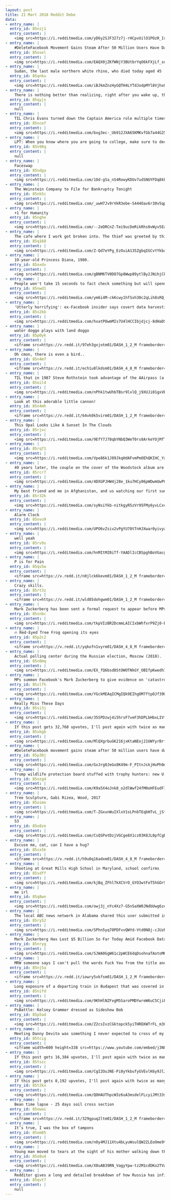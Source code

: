 ```yaml
---
layout: post
title: 21 Mart 2018 Reddit Debe
data:
- entry_name: |
  entry_id: 85nzj1
  entry_content: |
    <img src=https://i.redditmedia.com/yD6y2SJF327z7j-rHCpvUilO1POzR_IrM6w07jktmV8.jpg?fm=jpg&s=909520f28ad6129f540fdba24da4374d frameborder=0>
- entry_name: |
    #DeleteFacebook Movement Gains Steam After 50 Million Users Have Data Leaked
  entry_id: 85osel
  entry_content: |
    <img src=https://i.redditmedia.com/EAQX0jZKfWNjY3BUtbrYqO6kFXjLf_sqWkj8xyMW9Wc.jpg?fm=jpg&s=f0a38018bb9b4af3d7889591bc7b804a frameborder=0>
- entry_name: |
    Sudan, the last male northern white rhino, who died today aged 45
  entry_id: 85qnku
  entry_content: |
    <img src=https://i.redditmedia.com/iBJkmZnzHyGQTH4LYTdJodpMYl8VjhxQVXLDMSJnfMs.jpg?fm=jpg&s=523cf07be6079972a3feb9ffc0a86dc5 frameborder=0>
- entry_name: |
    There is nothing better than realizing, right after you wake up, that you won't have to face repercussions for the terrible choices you made in your dream.
  entry_id: 85qyjs
  entry_content: |
    null
- entry_name: |
    TIL Chris Evans turned down the Captain America role multiple times because of Anxiety, fear of a 10-movie commitment and the public spotlight. He went to therapy before taking the role
  entry_id: 85ncef
  entry_content: |
    <img src=https://i.redditmedia.com/bxg3ec-_Ub912JXA65KMKvfGb7a44G25hq5opQoZYmk.jpg?fm=jpg&s=f33aa9782532860fd010d8e42b922d1f frameborder=0>
- entry_name: |
    LPT: When you know where you are going to college, make sure to decline the others. People often end up on waitlists and the sooner that you decline the more likely they may be to get in. It could be their dream/reach school
  entry_id: 85n98q
  entry_content: |
    null
- entry_name: |
    Faceswap
  entry_id: 85ndga
  entry_content: |
    <img src=https://i.redditmedia.com/1Od-gSa_nS4RowyKDUv7udSNUYFDq8kkhDW2FBiFM1o.jpg?fm=jpg&s=3ec6f8b83acae1337e2867ac5de8205a frameborder=0>
- entry_name: |
    The Weinstein Company to File for Bankruptcy Tonight
  entry_id: 85nk5c
  entry_content: |
    <img src=https://i.redditmedia.com/_uwH7Jv9rVkR3ebe-S444Oav6r30v5qpW5xL2_WSSew.jpg?fm=jpg&s=2488ee2ac3dd05fcd2f5a5041e9b03fc frameborder=0>
- entry_name: |
    +1 for Humanity
  entry_id: 85nghe
  entry_content: |
    <img src=https://i.redditmedia.com/--2eDRCnZ-Tei9ucDeRikRhs0vWyv5Ea02lA1UDP9y4.gif?fm=jpg&s=e1f1c5f939cccdce6bab736ec7088ae8 frameborder=0>
- entry_name: |
    The cafe where I work got broken into. The thief was greeted by this note I left inside the register.
  entry_id: 85q168
  entry_content: |
    <img src=https://i.redditmedia.com/Z-Qd7eYPg_EzOuiA135ZgbqIGCvYYkbagKrKdDoL3Mw.png?fm=jpg&s=3d606d675306c06f8913eb80534f23cc frameborder=0>
- entry_name: |
    19-year-old Princess Diana, 1980.
  entry_id: 85oxdv
  entry_content: |
    <img src=https://i.redditmedia.com/gBNM6TV0DO7Gp8Wwp89ytlBy2JNihjCkyl3sNakM4GY.jpg?fm=jpg&s=1dff90a6b0565a8774786d7fbbe265bf frameborder=0>
- entry_name: |
    People won't take 15 seconds to fact check something but will spend 15 minutes to find out what kind of potato they are.
  entry_id: 85nwd1
  entry_content: |
    <img src=https://i.redditmedia.com/ym6i4M-ckKcwy1hfSxh30c2qLih8sRQ_slSo-CDsT10.jpg?fm=jpg&s=62b8e1093889313f904384dcda30a14b frameborder=0>
- entry_name: |
    'Utterly horrifying': ex-Facebook insider says covert data harvesting was routine.
  entry_id: 85s2kb
  entry_content: |
    <img src=https://i.redditmedia.com/hxatPOwmMIs7U4lHCCIbjdjcj-8dHaDSk6SkwIlLw_Q.jpg?fm=jpg&s=6ab5b36453ee78d0e58bd046aa66f63d frameborder=0>
- entry_name: |
    water doggo plays with land doggo
  entry_id: 85p0yk
  entry_content: |
    <iframe src=https://v.redd.it/97eh3gxjotm01/DASH_1_2_M frameborder=0></iframe>
- entry_name: |
    Oh cmon, there is even a bird..
  entry_id: 85n4m7
  entry_content: |
    <iframe src=https://v.redd.it/ech1u8lkdsm01/DASH_4_8_M frameborder=0></iframe>
- entry_name: |
    TIL that in 1987 Steve Rothstein took advantage of the AAirpass (a promotion by American Airlines that let people pay a one time $250,000 and have a lifetime of unlimited flights) and quit his job so he could fly continuously. This ended up costing the airline more than 21 million.
  entry_id: 85oil4
  entry_content: |
    <img src=https://i.redditmedia.com/nPhk1twUhbTBsr9lxlQ_j9XUJi01gxVBMU8aku6GUeI.jpg?fm=jpg&s=1cbe88bddb2dd6392940bf23b33298d8 frameborder=0>
- entry_name: |
    Look at this adorable little cannon!
  entry_id: 85n4mh
  entry_content: |
    <iframe src=https://v.redd.it/64vk0k5virm01/DASH_1_2_M frameborder=0></iframe>
- entry_name: |
    This Opal Looks Like A Sunset In The Clouds
  entry_id: 85rjvc
  entry_content: |
    <img src=https://i.redditmedia.com/9EfY7J78qbYNbQ3WeT0rs8ArkeYOjMfT9FI6YvB8KZk.jpg?fm=jpg&s=279072e29b04c8cb7cd2dc135549755b frameborder=0>
- entry_name: |
  entry_id: 85rq71
  entry_content: |
    <img src=https://i.redditmedia.com/Vpe86k1J89JkqHdAFvmPmOEhQKIHC_YaXTvPMMT-Syw.jpg?fm=jpg&s=3029930bfc854db9c359e782656f6f34 frameborder=0>
- entry_name: |
    49 years later, the couple on the cover of the Woodstock album are still together.
  entry_id: 85rcr7
  entry_content: |
    <img src=https://i.redditmedia.com/4DXGPJHW4j28e_1ku7HCy06pWDwmUwPCmOv6QD8ozCk.jpg?fm=jpg&s=834e1675980938d2190f2b991616ede0 frameborder=0>
- entry_name: |
    My best friend and me in Afghanistan, and us watching our first sunset after retirement.
  entry_id: 85r32k
  entry_content: |
    <img src=https://i.redditmedia.com/syNsiYkb-nitkgyR5zVr95FMy6yvLCxv_c0qWL0yAUM.jpg?fm=jpg&s=3a23d768a5e79d93dc4cbd682fe2fc84 frameborder=0>
- entry_name: |
    Alarm Clock
  entry_id: 85ovu9
  entry_content: |
    <img src=https://i.redditmedia.com/UPO6vZsiv2vPgYU70tTnHJXwar0yivyaazv6PDWDDI0.jpg?fm=jpg&s=1ad6b3adf4d9c526e601af9e6601f8b2 frameborder=0>
- entry_name: |
    well yeah
  entry_id: 85rv9s
  entry_content: |
    <img src=https://i.redditmedia.com/hnMItMZ0iTf-YAADlIcCBSpghBoVGacg0yI7Sqmj5Do.jpg?fm=jpg&s=b32758f204b5db75cd9c4c75fa6c42c6 frameborder=0>
- entry_name: |
    P is for Pain
  entry_id: 85qv5w
  entry_content: |
    <iframe src=https://v.redd.it/n0jlck6kevm01/DASH_1_2_M frameborder=0></iframe>
- entry_name: |
    Crazy skills.
  entry_id: 85rt3z
  entry_content: |
    <iframe src=https://v.redd.it/wld85dohgwm01/DASH_1_2_M frameborder=0></iframe>
- entry_name: |
    Mark Zuckerberg has been sent a formal request to appear before MPs and answer questions regarding a growing scandal about user data
  entry_id: 85snbc
  entry_content: |
    <img src=https://i.redditmedia.com/tkpVIzBR2DcmmLAICIxbWhfxrP9Zj0-bcXDbCjn2ils.jpg?fm=jpg&s=8ca387a170b19d67ad706c635595cd9f frameborder=0>
- entry_name: |
    🔥 Red-Eyed Tree Frog opening its eyes
  entry_id: 85p2c2
  entry_content: |
    <iframe src=https://v.redd.it/yqkofn1vyrm01/DASH_4_8_M frameborder=0></iframe>
- entry_name: |
    Actual polling center during the Russian election, Moscow (2018).
  entry_id: 85n0mq
  entry_content: |
    <img src=https://i.redditmedia.com/EX_fQ6bsd8StOWOTNkGY_OBIfpKwedh7LXpxvN5lBLI.jpg?fm=jpg&s=ef38d0e5405c6014b167d71b5015f178 frameborder=0>
- entry_name: |
    MPs summon Facebook's Mark Zuckerberg to give evidence on 'catastrophic failures' of Cambridge Analytica data breach
  entry_id: 85slfh
  entry_content: |
    <img src=https://i.redditmedia.com/YGckMEAqICMgIQk9EIhgOM7ftpOJf39UWOXk0CaSjZQ.jpg?fm=jpg&s=a6ef6a152bcc0da15cc1262630858f03 frameborder=0>
- entry_name: |
    Really Miss These Days
  entry_id: 85si3j
  entry_content: |
    <img src=https://i.redditmedia.com/35SPDzwj4i5hrsF7veF3hDPLbHbxLIVfxc28XmENjkA.jpg?fm=jpg&s=9fd3e92bccde3a1cb51ecd642d7ee665 frameborder=0>
- entry_name: |
    If this post gets 32,768 upvotes, I'll post again with twice as many Ewans
  entry_id: 85ukgb
  entry_content: |
    <img src=https://i.redditmedia.com/MlQXgrbuGK216jxKtaNEoj21UWYyrBrfUbD9CXQQlVU.jpg?fm=jpg&s=57116d6887d29dc078988da9270669b0 frameborder=0>
- entry_name: |
    #DeleteFacebook movement gains steam after 50 million users have data leaked
  entry_id: 85p30j
  entry_content: |
    <img src=https://i.redditmedia.com/GxJrgOJeGx8K49m-F_PItnJskjHoPh0eY-7kSXDavRA.jpg?fm=jpg&s=3fcdbcd7afce06718430011495b7fc10 frameborder=0>
- entry_name: |
    Trump wildlife protection board stuffed with trophy hunters: new U.S. advisory board created to help rewrite federal rules for importing the heads and hides of African elephants, lions and rhinos is stacked with trophy hunters, including some members with direct ties to Trump’s family
  entry_id: 85ozg4
  entry_content: |
    <img src=https://i.redditmedia.com/K9a5X4oJnk8_o2dlWwf24fM0oHFEudF16sF4LLH1RGU.jpg?fm=jpg&s=7e9dab2e1986142b64d411dbf7392c33 frameborder=0>
- entry_name: |
    Tree Sculpture, Gabi Rizea, Wood, 2017
  entry_id: 85oimo
  entry_content: |
    <img src=https://i.redditmedia.com/T-ZGxunWuIXlxV1sLPnbTEqbHTvL_jSflYc10fBs4AE.jpg?fm=jpg&s=3294964527ed73aa9f501d1fa2b56738 frameborder=0>
- entry_name: |
    53
  entry_id: 85o8ze
  entry_content: |
    <img src=https://i.redditmedia.com/CsQSPotDzjVGCge8X1cz03K8JL0pfCgB5HXPTh-CD9o.png?fm=jpg&s=5dea70d358bf1c0b1245c3cdde326998 frameborder=0>
- entry_name: |
    Excuse me, cat, can I have a hug?
  entry_id: 85sx5k
  entry_content: |
    <iframe src=https://v.redd.it/h9u0q16adxm01/DASH_4_8_M frameborder=0></iframe>
- entry_name: |
    Shooting at Great Mills High School in Maryland, school confirms
  entry_id: 85sdff
  entry_content: |
    <img src=https://i.redditmedia.com/kjBq_ZFhl7kXCVrO_GYO3wtFoT5hGOrShPEmgHaRLkY.jpg?fm=jpg&s=63b5cc0e9ee62a9e5ede7c554432b31e frameborder=0>
- entry_name: |
    me irl
  entry_id: 85q8wn
  entry_content: |
    <img src=https://i.redditmedia.com/owj3j_nYc4Xz7-G5nSaXW0JNdbUwg6zousIKsuVr-1U.png?fm=jpg&s=149a684415a840c2cc63136401e74103 frameborder=0>
- entry_name: |
    The local ABC news network in Alabama shared this user submitted image of enormous hail from last night.
  entry_id: 85ry52
  entry_content: |
    <img src=https://i.redditmedia.com/SPhn5yq70PDFvvQWYd-Vtd0N8j-cJUzRo-ko1KzvX4M.jpg?fm=jpg&s=4317009bcd19981ecc956fa60c5b6396 frameborder=0>
- entry_name: |
    Mark Zuckerberg Has Lost $5 Billion So Far Today Amid Facebook Data Controversy
  entry_id: 85nryg
  entry_content: |
    <img src=https://i.redditmedia.com/SJWA0GgW61c2pWCE6dqDsohnaTAotoMKIlyXVoOMiwM.jpg?fm=jpg&s=362dfe02e9a25800d0cc48adc750922d frameborder=0>
- entry_name: |
    MRW someone says I can't pull the words Fuck You from the title and put'em in the gif.
  entry_id: 85nj5a
  entry_content: |
    <iframe src=https://v.redd.it/iowry5vkfsm01/DASH_1_2_M frameborder=0></iframe>
- entry_name: |
    Long exposure of a departing train in Budapest that was covered in 30,000 LED lights
  entry_id: 85nifd
  entry_content: |
    <img src=https://i.redditmedia.com/9KhHlNZFxgM5SaroPMDYwreW6uC5CjiFa4mZBaH-Jq0.jpg?fm=jpg&s=3604f751651f7b9f4cfe6ae4a8de60a8 frameborder=0>
- entry_name: |
    PsBattle: Kelsey Grammer dressed as Sideshow Bob
  entry_id: 85p5ad
  entry_content: |
    <img src=https://i.redditmedia.com/Z2csIvzCGktopck5yiTHREKWTrFL_m30i1NHLeRVPRs.jpg?fm=jpg&s=4a0b7f522a5d8d048a9b42dc1305ad15 frameborder=0>
- entry_name: |
    Meeting Danny Devito was something I never expected to cross of my bucket list, but we had breakfast together and talked about getting 'real weird with it' before my cancer catches up to me
  entry_id: 85tcig
  entry_content: |
    <iframe width=600 height=338 src=https://www.youtube.com/embed/j3N08uSXBTE?feature=oembed&enablejsapi=1&enablejsapi=1&enablejsapi=1 frameborder=0 allow=autoplay; encrypted-media allowfullscreen></iframe>
- entry_name: |
    If this post gets 16,384 upvotes, I'll post again with twice as many Ewans
  entry_id: 85tszc
  entry_content: |
    <img src=https://i.redditmedia.com/CgI2OuJNE-Pi0yYkbufyGVEvlK6y9JlJHPiBlB7tpfw.jpg?fm=jpg&s=89ce874a8e1f5709069275d94ae52708 frameborder=0>
- entry_name: |
    If this post gets 8,192 upvotes, I'll post again with twice as many Ewans
  entry_id: 85t2kx
  entry_content: |
    <img src=https://i.redditmedia.com/QOHAUThpcW3z6uA3msdelFLcyiJMt33s_2ql3a8XcwI.jpg?fm=jpg&s=06315d87b82d027af539d1ad2c1cec9d frameborder=0>
- entry_name: |
    Bean time lapse - 25 days soil cross section
  entry_id: 85owai
  entry_content: |
    <iframe src=https://v.redd.it/329gpuq2ltm01/DASH_1_2_M frameborder=0></iframe>
- entry_name: |
    It’s true, I was the box of tampons
  entry_id: 85om85
  entry_content: |
    <img src=https://i.redditmedia.com/nOy4MJ11Xtu4bLyuWsulQW2ZLEoOme9tUQEDw6E6FKU.jpg?fm=jpg&s=8e84ae16f1f3fb48f1c99dc5beece8bb frameborder=0>
- entry_name: |
    Young man moved to tears at the sight of his mother walking down the aisle to marry his father
  entry_id: 85o8u4
  entry_content: |
    <img src=https://i.redditmedia.com/X0uAB39RN_VagyYpw-tz2M1cdDKo2TVas-L3R6Mz4g4.png?fm=jpg&s=f44898d1629911ea244c36677f517121 frameborder=0>
- entry_name: |
    Redditor gives a long and detailed breakdown of how Russia has infiltrated Facebook and how Zuckerberg is personally connected to the oligarchs.
  entry_id: 85qvt7
  entry_content: |
    null
---
```

